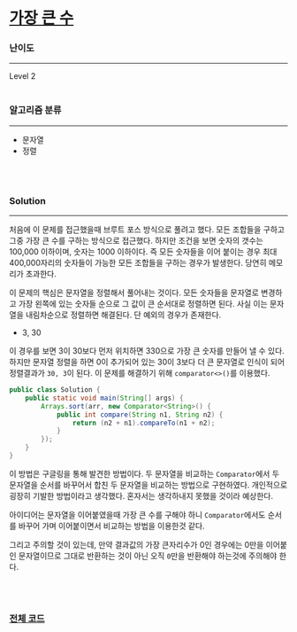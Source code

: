 # [가장 큰 수](https://programmers.co.kr/learn/courses/30/lessons/42746)

### 난이도

***
Level 2
<br><br>

### 알고리즘 분류

***

* 문자열
* 정렬

<br><br>

### Solution

***

처음에 이 문제를 접근했을때 브루트 포스 방식으로 풀려고 했다. 모든 조합들을 구하고 그중 가장 큰 수를 구하는 방식으로 접근했다. 하지만 조건을 보면 숫자의 갯수는 100,000 이하이며, 숫자는 1000
이하이다. 즉 모든 숫자들을 이어 붙이는 경우 최대 400,000자리의 숫자들이 가능한 모든 조합들을 구하는 경우가 발생한다. 당연히 메모리가 초과한다.

이 문제의 핵심은 문자열을 정렬해서 풀어내는 것이다. 모든 숫자들을 문자열로 변경하고 가장 왼쪽에 있는 숫자들 순으로 그 값이 큰 순서대로 정렬하면 된다. 사실 이는 문자열을 내림차순으로 정렬하면 해결된다. 단
예외의 경우가 존재한다.

* 3, 30

이 경우를 보면 3이 30보다 먼저 위치하면 330으로 가장 큰 숫자를 만들어 낼 수 있다. 하지만 문자열 정렬을 하면 0이 추가되어 있는 30이 3보다 더 큰 문자열로 인식이 되어 정렬결과가 `30, 3`이 된다.
이 문제를 해결하기 위해 `comparator<>()`를 이용했다.

```java
public class Solution {
    public static void main(String[] args) {
        Arrays.sort(arr, new Comparator<String>() {
            public int compare(String n1, String n2) {
                return (n2 + n1).compareTo(n1 + n2);
            }
        });
    }
}
```

이 방법은 구글링을 통해 발견한 방법이다. 두 문자열을 비교하는 `Comparator`에서 두 문자열을 순서를 바꾸어서 합친 두 문자열을 비교하는 방법으로 구현하였다. 개인적으로 굉장히 기발한 방법이라고 생각했다.
혼자서는 생각하내지 못했을 것이라 예상한다.

아이디어는 문자열을 이어붙였을때 가장 큰 수를 구해야 하니 `Comparator`에서도 순서를 바꾸어 가며 이어붙이면서 비교하는 방법을 이용한것 같다.

그리고 주의할 것이 있는데, 만약 결과값의 가장 큰자리수가 0인 경우에는 0만을 이어붙인 문자열이므로 그대로 반환하는 것이 아닌 오직 `0`만을 반환해야 하는것에 주의해야 한다.

<br><br>

### [전체 코드](https://github.com/Jungmin-Seo0527/CodingTest/blob/main/src/string/PGM_가장_큰_수.java)
